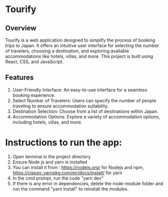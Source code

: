 # Tourify
## Overview
Tourify is a web application designed to simplify the process of booking trips to Japan. It offers an intuitive user interface for selecting the number of travelers, choosing a destination, and exploring available accommodations like hotels, villas, and more. This project is built using React, CSS, and JavaScript.

## Features
1. User-Friendly Interface: An easy-to-use interface for a seamless booking experience.
2. Select Number of Travelers: Users can specify the number of people traveling to ensure accommodation suitability.
3. Destination Selection: Choose from a list of destinations within Japan.
4. Accommodation Options: Explore a variety of accommodation options, including hotels, villas, and more.

# Instructions to run the app:
1. Open terminal in the project directory
2. Ensure Node js and yarn is installed
3. You can install it from : https://nodejs.org/ for Nodejs and npm, https://classic.yarnpkg.com/en/docs/install/ for yarn
4. In the cmd prompt, run the code "yarn dev"
5. If there is any error in dependencies, delete the node-module folder and run the command "yarn install" to reinstall the modules.
